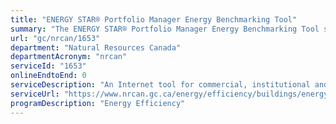 ```yaml
---
title: "ENERGY STAR® Portfolio Manager Energy Benchmarking Tool"
summary: "The ENERGY STAR® Portfolio Manager Energy Benchmarking Tool service from Natural Resources Canada is not available end-to-end online, according to the GC Service Inventory."
url: "gc/nrcan/1653"
department: "Natural Resources Canada"
departmentAcronym: "nrcan"
serviceId: "1653"
onlineEndtoEnd: 0
serviceDescription: "An Internet tool for commercial, institutional and multi-unit residential building owners and managers.  They can track their buildings' energy consumption over time, and for some building types, they can compare their energy consumption performance to similar buildings in Canada"
serviceUrl: "https://www.nrcan.gc.ca/energy/efficiency/buildings/energy-benchmarking/3693"
programDescription: "Energy Efficiency"
---
```

